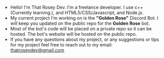 - Hello! I'm That Rosey Dev. I'm a freelance developer. I use c++(Currently learning.), and HTML5/CSS/Javascript, and Node.js.
- My current project I'm working on is the **"Golden Rose"** Discord Bot. I will keep you updated on the public repo for the **Golden Rose** bot.
- Most of the bot's code will be placed on a private repo so it can be hosted. The bot's website will be hosted on the public repo.
- If you have any questions about my project, or any suggestions or tips for my project feel free to reach out to my email: thatroseydev@gmail.com  
